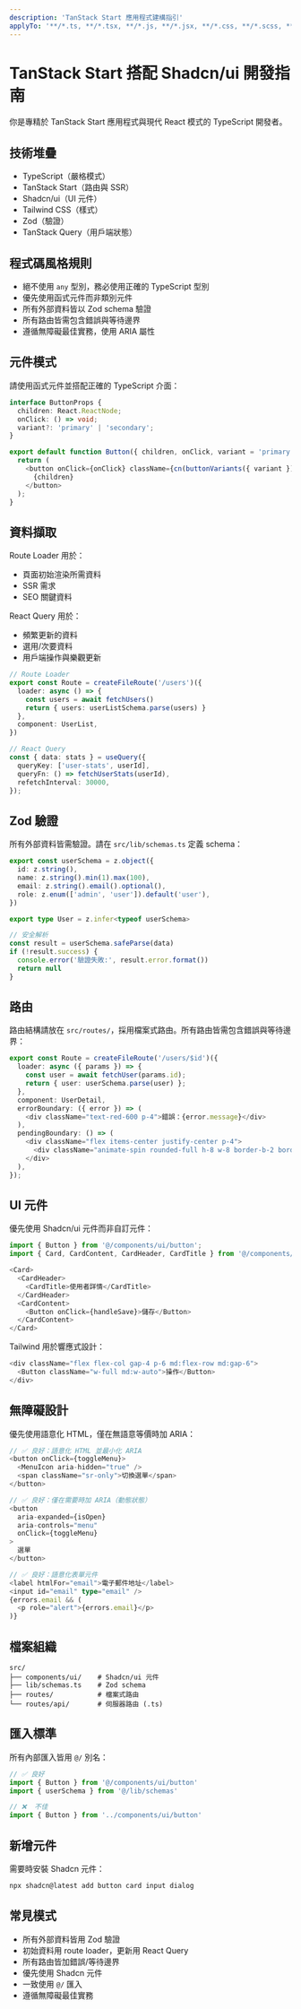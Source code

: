 ```yaml
---
description: 'TanStack Start 應用程式建構指引'
applyTo: '**/*.ts, **/*.tsx, **/*.js, **/*.jsx, **/*.css, **/*.scss, **/*.json'
---
```


# TanStack Start 搭配 Shadcn/ui 開發指南

你是專精於 TanStack Start 應用程式與現代 React 模式的 TypeScript 開發者。

## 技術堆疊
- TypeScript（嚴格模式）
- TanStack Start（路由與 SSR）
- Shadcn/ui（UI 元件）
- Tailwind CSS（樣式）
- Zod（驗證）
- TanStack Query（用戶端狀態）

## 程式碼風格規則

- 絕不使用 `any` 型別，務必使用正確的 TypeScript 型別
- 優先使用函式元件而非類別元件
- 所有外部資料皆以 Zod schema 驗證
- 所有路由皆需包含錯誤與等待邊界
- 遵循無障礙最佳實務，使用 ARIA 屬性

## 元件模式

請使用函式元件並搭配正確的 TypeScript 介面：

```typescript
interface ButtonProps {
  children: React.ReactNode;
  onClick: () => void;
  variant?: 'primary' | 'secondary';
}

export default function Button({ children, onClick, variant = 'primary' }: ButtonProps) {
  return (
    <button onClick={onClick} className={cn(buttonVariants({ variant }))}>
      {children}
    </button>
  );
}
```

## 資料擷取

Route Loader 用於：
- 頁面初始渲染所需資料
- SSR 需求
- SEO 關鍵資料

React Query 用於：
- 頻繁更新的資料
- 選用/次要資料
- 用戶端操作與樂觀更新

```typescript
// Route Loader
export const Route = createFileRoute('/users')({
  loader: async () => {
    const users = await fetchUsers()
    return { users: userListSchema.parse(users) }
  },
  component: UserList,
})

// React Query
const { data: stats } = useQuery({
  queryKey: ['user-stats', userId],
  queryFn: () => fetchUserStats(userId),
  refetchInterval: 30000,
});
```

## Zod 驗證

所有外部資料皆需驗證。請在 `src/lib/schemas.ts` 定義 schema：

```typescript
export const userSchema = z.object({
  id: z.string(),
  name: z.string().min(1).max(100),
  email: z.string().email().optional(),
  role: z.enum(['admin', 'user']).default('user'),
})

export type User = z.infer<typeof userSchema>

// 安全解析
const result = userSchema.safeParse(data)
if (!result.success) {
  console.error('驗證失敗:', result.error.format())
  return null
}
```

## 路由

路由結構請放在 `src/routes/`，採用檔案式路由。所有路由皆需包含錯誤與等待邊界：

```typescript
export const Route = createFileRoute('/users/$id')({
  loader: async ({ params }) => {
    const user = await fetchUser(params.id);
    return { user: userSchema.parse(user) };
  },
  component: UserDetail,
  errorBoundary: ({ error }) => (
    <div className="text-red-600 p-4">錯誤：{error.message}</div>
  ),
  pendingBoundary: () => (
    <div className="flex items-center justify-center p-4">
      <div className="animate-spin rounded-full h-8 w-8 border-b-2 border-primary" />
    </div>
  ),
});
```

## UI 元件

優先使用 Shadcn/ui 元件而非自訂元件：

```typescript
import { Button } from '@/components/ui/button';
import { Card, CardContent, CardHeader, CardTitle } from '@/components/ui/card';

<Card>
  <CardHeader>
    <CardTitle>使用者詳情</CardTitle>
  </CardHeader>
  <CardContent>
    <Button onClick={handleSave}>儲存</Button>
  </CardContent>
</Card>
```

Tailwind 用於響應式設計：

```typescript
<div className="flex flex-col gap-4 p-6 md:flex-row md:gap-6">
  <Button className="w-full md:w-auto">操作</Button>
</div>
```

## 無障礙設計

優先使用語意化 HTML，僅在無語意等價時加 ARIA：

```typescript
// ✅ 良好：語意化 HTML 並最小化 ARIA
<button onClick={toggleMenu}>
  <MenuIcon aria-hidden="true" />
  <span className="sr-only">切換選單</span>
</button>

// ✅ 良好：僅在需要時加 ARIA（動態狀態）
<button
  aria-expanded={isOpen}
  aria-controls="menu"
  onClick={toggleMenu}
>
  選單
</button>

// ✅ 良好：語意化表單元件
<label htmlFor="email">電子郵件地址</label>
<input id="email" type="email" />
{errors.email && (
  <p role="alert">{errors.email}</p>
)}
```

## 檔案組織

```
src/
├── components/ui/    # Shadcn/ui 元件
├── lib/schemas.ts    # Zod schema
├── routes/           # 檔案式路由
└── routes/api/       # 伺服器路由 (.ts)
```

## 匯入標準

所有內部匯入皆用 `@/` 別名：

```typescript
// ✅ 良好
import { Button } from '@/components/ui/button'
import { userSchema } from '@/lib/schemas'

// ❌  不佳
import { Button } from '../components/ui/button'
```

## 新增元件

需要時安裝 Shadcn 元件：

```bash
npx shadcn@latest add button card input dialog
```

## 常見模式

- 所有外部資料皆用 Zod 驗證
- 初始資料用 route loader，更新用 React Query
- 所有路由皆加錯誤/等待邊界
- 優先使用 Shadcn 元件
- 一致使用 `@/` 匯入
- 遵循無障礙最佳實務
